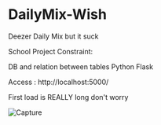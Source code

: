 # DailyMix-Wish
Deezer Daily Mix but it suck

School Project
Constraint:

DB and relation between tables
Python Flask

Access : http://localhost:5000/

First load is REALLY long don't worry

![Capture](https://user-images.githubusercontent.com/64601123/137802025-ed449565-2465-4412-89c7-6bf0a1c90a76.PNG)
